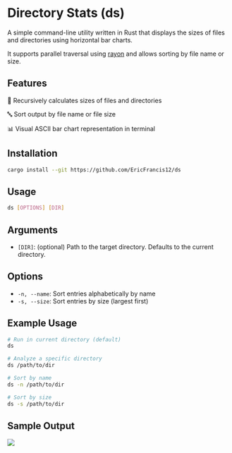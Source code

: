 # Directory Stats (ds)

A simple command-line utility written in Rust that displays the sizes of files and directories using horizontal bar charts.

It supports parallel traversal using <a href="https://crates.io/crates/rayon">rayon</a> and allows sorting by file name or size.

## Features

📁 Recursively calculates sizes of files and directories

🔤 Sort output by file name or file size

📊 Visual ASCII bar chart representation in terminal

## Installation

```bash
cargo install --git https://github.com/EricFrancis12/ds
```

## Usage

```bash
ds [OPTIONS] [DIR]
```

## Arguments

- `[DIR]`: (optional) Path to the target directory. Defaults to the current directory.

## Options

- `-n, --name`: Sort entries alphabetically by name
- `-s, --size`: Sort entries by size (largest first)

## Example Usage

```bash
# Run in current directory (default)
ds

# Analyze a specific directory
ds /path/to/dir

# Sort by name
ds -n /path/to/dir

# Sort by size
ds -s /path/to/dir
```

## Sample Output

<img src="https://github.com/user-attachments/assets/ed8df277-f11d-474e-bdee-1fc0cef1375e" />
